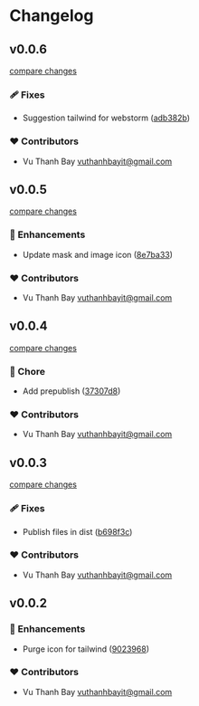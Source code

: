 # Changelog


## v0.0.6

[compare changes](https://github.com/vuthanhbayit/tailwind-purge-icon/compare/v0.0.5...v0.0.6)

### 🩹 Fixes

- Suggestion tailwind for webstorm ([adb382b](https://github.com/vuthanhbayit/tailwind-purge-icon/commit/adb382b))

### ❤️ Contributors

- Vu Thanh Bay <vuthanhbayit@gmail.com>

## v0.0.5

[compare changes](https://github.com/vuthanhbayit/tailwind-purge-icon/compare/v0.0.4...v0.0.5)

### 🚀 Enhancements

- Update mask and image icon ([8e7ba33](https://github.com/vuthanhbayit/tailwind-purge-icon/commit/8e7ba33))

### ❤️ Contributors

- Vu Thanh Bay <vuthanhbayit@gmail.com>

## v0.0.4

[compare changes](https://github.com/vuthanhbayit/tailwind-purge-icon/compare/v0.0.3...v0.0.4)

### 🏡 Chore

- Add prepublish ([37307d8](https://github.com/vuthanhbayit/tailwind-purge-icon/commit/37307d8))

### ❤️ Contributors

- Vu Thanh Bay <vuthanhbayit@gmail.com>

## v0.0.3

[compare changes](https://github.com/vuthanhbayit/tailwind-purge-icon/compare/v0.0.2...v0.0.3)

### 🩹 Fixes

- Publish files in dist ([b698f3c](https://github.com/vuthanhbayit/tailwind-purge-icon/commit/b698f3c))

### ❤️ Contributors

- Vu Thanh Bay <vuthanhbayit@gmail.com>

## v0.0.2


### 🚀 Enhancements

- Purge icon for tailwind ([9023968](https://github.com/vuthanhbayit/tailwind-purge-icon/commit/9023968))

### ❤️ Contributors

- Vu Thanh Bay <vuthanhbayit@gmail.com>

